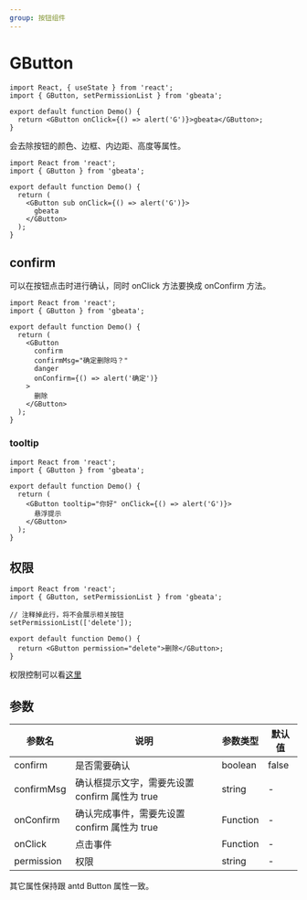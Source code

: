 ```yaml
---
group: 按钮组件
---
```


# GButton

```tsx
import React, { useState } from 'react';
import { GButton, setPermissionList } from 'gbeata';

export default function Demo() {
  return <GButton onClick={() => alert('G')}>gbeata</GButton>;
}
```

会去除按钮的颜色、边框、内边距、高度等属性。

```tsx
import React from 'react';
import { GButton } from 'gbeata';

export default function Demo() {
  return (
    <GButton sub onClick={() => alert('G')}>
      gbeata
    </GButton>
  );
}
```

## confirm

可以在按钮点击时进行确认，同时 onClick 方法要换成 onConfirm 方法。

```tsx
import React from 'react';
import { GButton } from 'gbeata';

export default function Demo() {
  return (
    <GButton
      confirm
      confirmMsg="确定删除吗？"
      danger
      onConfirm={() => alert('确定')}
    >
      删除
    </GButton>
  );
}
```

### tooltip

```tsx
import React from 'react';
import { GButton } from 'gbeata';

export default function Demo() {
  return (
    <GButton tooltip="你好" onClick={() => alert('G')}>
      悬浮提示
    </GButton>
  );
}
```

## 权限

```tsx
import React from 'react';
import { GButton, setPermissionList } from 'gbeata';

// 注释掉此行，将不会展示相关按钮
setPermissionList(['delete']);

export default function Demo() {
  return <GButton permission="delete">删除</GButton>;
}
```

权限控制可以看[这里](../global/set-permission-list)

## 参数

| 参数名     | 说明                                           | 参数类型 | 默认值 |
| ---------- | ---------------------------------------------- | -------- | ------ |
| confirm    | 是否需要确认                                   | boolean  | false  |
| confirmMsg | 确认框提示文字，需要先设置 confirm 属性为 true | string   | -      |
| onConfirm  | 确认完成事件，需要先设置 confirm 属性为 true   | Function | -      |
| onClick    | 点击事件                                       | Function | -      |
| permission | 权限                                           | string   | -      |

其它属性保持跟 antd Button 属性一致。
